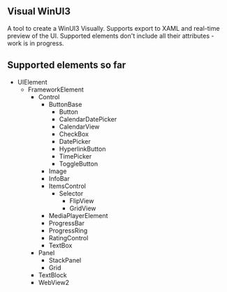 ## Visual WinUI3
A tool to create a WinUI3 Visually. Supports export to XAML and real-time preview of the UI.
Supported elements don't include all their attributes - work is in progress.

## Supported elements so far
* UIElement
  * FrameworkElement
    * Control
      * ButtonBase
        * Button
        * CalendarDatePicker
        * CalendarView
        * CheckBox
        * DatePicker
        * HyperlinkButton
        * TimePicker
        * ToggleButton
      * Image
      * InfoBar
      * ItemsControl
        * Selector
          * FlipView
          * GridView
      * MediaPlayerElement
      * ProgressBar
      * ProgressRing
      * RatingControl
      * TextBox
    * Panel
      * StackPanel
      * Grid
    * TextBlock
    * WebView2


